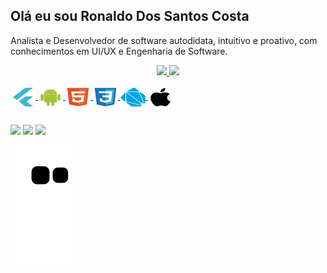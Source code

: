 ## Olá eu sou  Ronaldo Dos Santos Costa
Analista e Desenvolvedor de software autodidata, intuitivo e proativo, com conhecimentos em UI/UX e Engenharia de Software.
<div align="center">
  <a href="https://github.com/ronaldosantos1001">
  <img height="180em" src="https://github-readme-stats.vercel.app/api?username=ronaldosantos1001&show_icons=true&theme=dark&include_all_commits=true&count_private=true"/>
  <img height="180em" src="https://github-readme-stats.vercel.app/api/top-langs/?username=ronaldosantos1001&layout=compact&langs_count=7&theme=dark"/>
</div>
<div style="display: inline_block"><br>
  <img align="center" alt="Ronaldo-Flutter" height="30" width="40" src="https://raw.githubusercontent.com/devicons/devicon/master/icons/flutter/flutter-plain.svg">
  <img align="center" alt="Ronaldo-Android" height="30" width="40" src="https://raw.githubusercontent.com/devicons/devicon/master/icons/android/android-plain.svg">
  <img align="center" alt="Ronaldo-HTML" height="30" width="40" src="https://raw.githubusercontent.com/devicons/devicon/master/icons/html5/html5-original.svg">
  <img align="center" alt="Ronaldo-CSS" height="30" width="40" src="https://raw.githubusercontent.com/devicons/devicon/master/icons/css3/css3-original.svg">
  <img align="center" alt="Ronaldo-Dart" height="30" width="40" src="https://raw.githubusercontent.com/devicons/devicon/master/icons/dart/dart-plain.svg">
  <img align="center" alt="Ronaldo-IOS" height="30" width="40" src="https://raw.githubusercontent.com/devicons/devicon/master/icons/apple/apple-original.svg">
 
</div>
  
  ##
 
<div> 
 
  <a href="https://instagram.com/pf_636" target="_blank"><img src="https://img.shields.io/badge/-Instagram-%23E4405F?style=for-the-badge&logo=instagram&logoColor=white" target="_blank"></a>
  <a href = "mailto:ronaldodsc3@gmail.com"><img src="https://img.shields.io/badge/-Gmail-%23333?style=for-the-badge&logo=gmail&logoColor=white" target="_blank"></a>
  <a href="https://www.linkedin.com/in/ronaldo-dos-santos-costa-25a320157" target="_blank"><img src="https://img.shields.io/badge/-LinkedIn-%230077B5?style=for-the-badge&logo=linkedin&logoColor=white" target="_blank"></a> 
 
  ![Snake animation](https://github.com/rafaballerini/rafaballerini/blob/output/github-contribution-grid-snake.svg)
 
</div>
